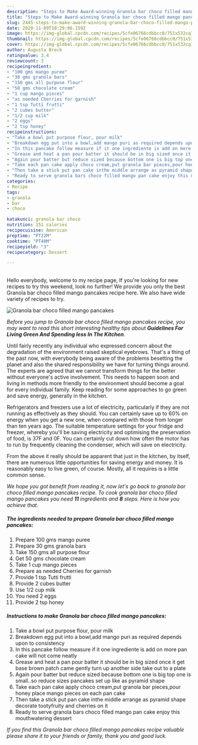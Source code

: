 ```yaml
---
description: "Steps to Make Award-winning Granola bar choco filled mango pancakes"
title: "Steps to Make Award-winning Granola bar choco filled mango pancakes"
slug: 2445-steps-to-make-award-winning-granola-bar-choco-filled-mango-pancakes
date: 2020-11-09T10:29:06.159Z
image: https://img-global.cpcdn.com/recipes/5cfe06766cdbbcc0/751x532cq70/granola-bar-choco-filled-mango-pancakes-recipe-main-photo.jpg
thumbnail: https://img-global.cpcdn.com/recipes/5cfe06766cdbbcc0/751x532cq70/granola-bar-choco-filled-mango-pancakes-recipe-main-photo.jpg
cover: https://img-global.cpcdn.com/recipes/5cfe06766cdbbcc0/751x532cq70/granola-bar-choco-filled-mango-pancakes-recipe-main-photo.jpg
author: Augusta Brock
ratingvalue: 3.4
reviewcount: 3
recipeingredient:
- "100 gms mango puree"
- "30 gms granola bars"
- "150 gms all purpose flour"
- "50 gms chocolate cream"
- "1 cup mango pieces"
- "as needed Cherries for garnish"
- "1 tsp Tutti frutti"
- "2 cubes butter"
- "1/2 cup milk"
- "2 eggs"
- "2 tsp honey"
recipeinstructions:
- "Take a bowl put purpose flour, pour milk"
- "Breakdown egg put into a bowl,add mango puri as required depends upon to consistency"
- "In this pancake follow measure if it one ingrediente is add on more pan cake will not come neatly"
- "Grease and heat a pan pour batter it should be in big sized once it get base brown patch came gently turn up another side take out to a plate"
- "Again pour batter but reduce sized because bottom one is big top one is small..so reduce sizes pancakes set up like as pyramid shape"
- "Take each pan cake apply choco cream,put granola bar pieces,pour honey place mango pieces on each pan cake"
- "Then take a stick put pan cake inthe middle arrange as pyramid shape decorate tootyfruity and cherries on it"
- "Ready to serve granola bars choco filled mango pan cake enjoy this mouthwatering dessert"
categories:
- Recipe
tags:
- granola
- bar
- choco

katakunci: granola bar choco 
nutrition: 151 calories
recipecuisine: American
preptime: "PT22M"
cooktime: "PT48M"
recipeyield: "3"
recipecategory: Dessert

---
```

<br>
Hello everybody, welcome to my recipe page, If you're looking for new recipes to try this weekend, look no further! We provide you only the best Granola bar choco filled mango pancakes recipe here. We also have wide variety of recipes to try.
<br>


![Granola bar choco filled mango pancakes](https://img-global.cpcdn.com/recipes/5cfe06766cdbbcc0/751x532cq70/granola-bar-choco-filled-mango-pancakes-recipe-main-photo.jpg)

<i>Before you jump to Granola bar choco filled mango pancakes recipe, you may want to read this short interesting healthy tips about 
<strong>Guidelines For Living Green And Spending less In The Kitchen</strong>.</i>
</br>

Until fairly recently any individual who expressed concern about the degradation of the environment raised skeptical eyebrows. That's a thing of the past now, with everybody being aware of the problems besetting the planet and also the shared responsibility we have for turning things around. The experts are agreed that we cannot transform things for the better without everyone's active involvement. This needs to happen soon and living in methods more friendly to the environment should become a goal for every individual family. Keep reading for some approaches to go green and save energy, generally in the kitchen.

Refrigerators and freezers use a lot of electricity, particularly if they are not running as effectively as they should. You can certainly save up to 60% on energy when you get a new one, when compared with those from longer than ten years ago. The suitable temperature settings for your fridge and freezer, whereby you'll be saving electricity and optimising the preservation of food, is 37F and 0F. You can certainly cut down how often the motor has to run by frequently cleaning the condenser, which will save on electricity.

From the above it really should be apparent that just in the kitchen, by itself, there are numerous little opportunities for saving energy and money. It is reasonably easy to live green, of course. Mostly, all it requires is a little common sense.


<i>We hope you got benefit from reading it, now let's go back to granola bar choco filled mango pancakes recipe. To cook granola bar choco filled mango pancakes you need <strong>11</strong> ingredients and <strong>8</strong> steps. Here is how you achieve that.
</i>

##### The ingredients needed to prepare Granola bar choco filled mango pancakes:

1. Prepare 100 gms mango puree
1. Prepare 30 gms granola bars
1. Take 150 gms all purpose flour
1. Get 50 gms chocolate cream
1. Take 1 cup mango pieces
1. Prepare as needed Cherries for garnish
1. Provide 1 tsp Tutti frutti
1. Provide 2 cubes butter
1. Use 1/2 cup milk
1. You need 2 eggs
1. Provide 2 tsp honey


##### Instructions to make Granola bar choco filled mango pancakes:

1. Take a bowl put purpose flour, pour milk
1. Breakdown egg put into a bowl,add mango puri as required depends upon to consistency
1. In this pancake follow measure if it one ingrediente is add on more pan cake will not come neatly
1. Grease and heat a pan pour batter it should be in big sized once it get base brown patch came gently turn up another side take out to a plate
1. Again pour batter but reduce sized because bottom one is big top one is small..so reduce sizes pancakes set up like as pyramid shape
1. Take each pan cake apply choco cream,put granola bar pieces,pour honey place mango pieces on each pan cake
1. Then take a stick put pan cake inthe middle arrange as pyramid shape decorate tootyfruity and cherries on it
1. Ready to serve granola bars choco filled mango pan cake enjoy this mouthwatering dessert


<i>If you find this Granola bar choco filled mango pancakes recipe valuable please share it to your friends or family, thank you and good luck.</i>
